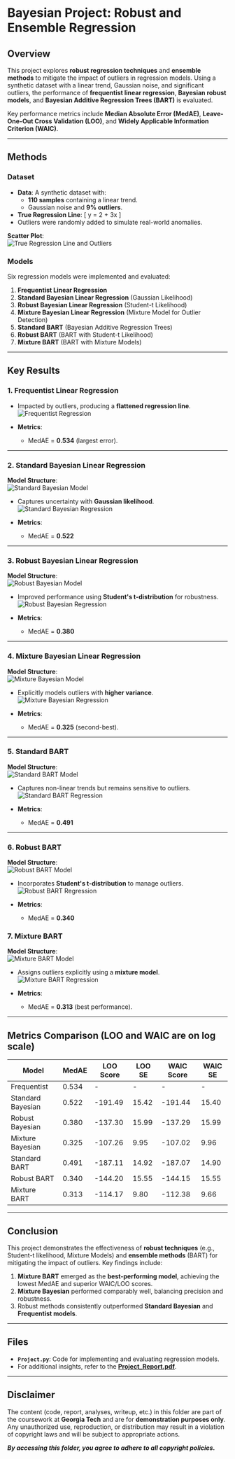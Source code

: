# Bayesian Project: Robust and Ensemble Regression

## Overview

This project explores **robust regression techniques** and **ensemble methods** to mitigate the impact of outliers in regression models. Using a synthetic dataset with a linear trend, Gaussian noise, and significant outliers, the performance of **frequentist linear regression**, **Bayesian robust models**, and **Bayesian Additive Regression Trees (BART)** is evaluated.

Key performance metrics include **Median Absolute Error (MedAE)**, **Leave-One-Out Cross Validation (LOO)**, and **Widely Applicable Information Criterion (WAIC)**.

---

## Methods

### Dataset
- **Data**: A synthetic dataset with:
  - **110 samples** containing a linear trend.
  - Gaussian noise and **9% outliers**.
- **True Regression Line**:
  \[
  y = 2 + 3x
  \]
- Outliers were randomly added to simulate real-world anomalies.

**Scatter Plot**:  
![True Regression Line and Outliers](pic/Data.png)

### Models
Six regression models were implemented and evaluated:
1. **Frequentist Linear Regression**
2. **Standard Bayesian Linear Regression** (Gaussian Likelihood)
3. **Robust Bayesian Linear Regression** (Student-t Likelihood)
4. **Mixture Bayesian Linear Regression** (Mixture Model for Outlier Detection)
5. **Standard BART** (Bayesian Additive Regression Trees)
6. **Robust BART** (BART with Student-t Likelihood)
7. **Mixture BART** (BART with Mixture Models)

---

## Key Results

### 1. Frequentist Linear Regression
- Impacted by outliers, producing a **flattened regression line**.
![Frequentist Regression](pic/Check_FrequentistRegression.png)

- **Metrics**:  
  - MedAE = **0.534** (largest error).

---

### 2. Standard Bayesian Linear Regression
**Model Structure**:  
![Standard Bayesian Model](pic/Model_StandardBayesian.png)

- Captures uncertainty with **Gaussian likelihood**.  
![Standard Bayesian Regression](pic/Check_StandardBayesian.png)

- **Metrics**:  
  - MedAE = **0.522**

---

### 3. Robust Bayesian Linear Regression
**Model Structure**:  
![Robust Bayesian Model](pic/Model_RobustBayesian.png)

- Improved performance using **Student's t-distribution** for robustness.  
![Robust Bayesian Regression](pic/Check_RobustBayesian.png)

- **Metrics**:  
  - MedAE = **0.380**

---

### 4. Mixture Bayesian Linear Regression
**Model Structure**:  
![Mixture Bayesian Model](pic/Model_MixtureBayesian.png)

- Explicitly models outliers with **higher variance**.  
![Mixture Bayesian Regression](pic/Check_MixtureBayesian.png)

- **Metrics**:  
  - MedAE = **0.325** (second-best).

---

### 5. Standard BART
**Model Structure**:  
![Standard BART Model](pic/Model_StandardBART.png)

- Captures non-linear trends but remains sensitive to outliers.  
![Standard BART Regression](pic/Check_StandardBART.png)

- **Metrics**:  
  - MedAE = **0.491**

---

### 6. Robust BART
**Model Structure**:  
![Robust BART Model](pic/Model_RobustBART.png)

- Incorporates **Student's t-distribution** to manage outliers.  
![Robust BART Regression](pic/Check_RobustBART.png)

- **Metrics**:  
  - MedAE = **0.340**

### 7. Mixture BART
**Model Structure**:  
![Mixture BART Model](pic/Model_MixtureBART.png)

- Assigns outliers explicitly using a **mixture model**.  
![Mixture BART Regression](pic/Check_MixtureBART.png)

- **Metrics**:  
  - MedAE = **0.313** (best performance).

---

## Metrics Comparison (LOO and WAIC are on log scale)

| Model                  | MedAE | LOO Score | LOO SE | WAIC Score | WAIC SE |
|------------------------|-------|-----------|--------|------------|---------|
| Frequentist            | 0.534 | -         | -      | -          | -       |
| Standard Bayesian      | 0.522 | -191.49   | 15.42  | -191.44    | 15.40   |
| Robust Bayesian        | 0.380 | -137.30   | 15.99  | -137.29    | 15.99   |
| Mixture Bayesian       | 0.325 | -107.26   | 9.95   | -107.02    | 9.96    |
| Standard BART          | 0.491 | -187.11   | 14.92  | -187.07    | 14.90   |
| Robust BART            | 0.340 | -144.20   | 15.55  | -144.15    | 15.55   |
| Mixture BART           | 0.313 | -114.17   | 9.80   | -112.38    | 9.66    |

---

## Conclusion

This project demonstrates the effectiveness of **robust techniques** (e.g., Student-t likelihood, Mixture Models) and **ensemble methods** (BART) for mitigating the impact of outliers. Key findings include:
1. **Mixture BART** emerged as the **best-performing model**, achieving the lowest MedAE and superior WAIC/LOO scores.
2. **Mixture Bayesian** performed comparably well, balancing precision and robustness.
3. Robust methods consistently outperformed **Standard Bayesian** and **Frequentist models**.

---

## Files

- **`Project.py`**: Code for implementing and evaluating regression models.
- For additional insights, refer to the **[Project_Report.pdf](Project_Report.pdf)**.

---

## Disclaimer
The content (code, report, analyses, writeup, etc.) in this folder are part of the coursework at **Georgia Tech** and are for **demonstration purposes only**. 
Any unauthorized use, reproduction, or distribution may result in a violation of copyright laws and will be subject to appropriate actions.

_**By accessing this folder, you agree to adhere to all copyright policies.**_
